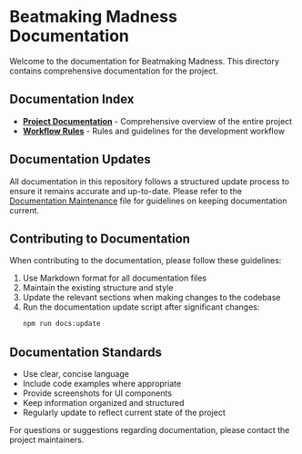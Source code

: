 # Beatmaking Madness Documentation

Welcome to the documentation for Beatmaking Madness. This directory contains comprehensive documentation for the project.

## Documentation Index

- [**Project Documentation**](./PROJECT_DOCUMENTATION.md) - Comprehensive overview of the entire project
- [**Workflow Rules**](./workflow-rules.md) - Rules and guidelines for the development workflow

## Documentation Updates

All documentation in this repository follows a structured update process to ensure it remains accurate and up-to-date. Please refer to the [Documentation Maintenance](./DOCUMENTATION_MAINTENANCE.md) file for guidelines on keeping documentation current.

## Contributing to Documentation

When contributing to the documentation, please follow these guidelines:

1. Use Markdown format for all documentation files
2. Maintain the existing structure and style
3. Update the relevant sections when making changes to the codebase
4. Run the documentation update script after significant changes:
   ```bash
   npm run docs:update
   ```

## Documentation Standards

- Use clear, concise language
- Include code examples where appropriate
- Provide screenshots for UI components
- Keep information organized and structured
- Regularly update to reflect current state of the project

For questions or suggestions regarding documentation, please contact the project maintainers. 